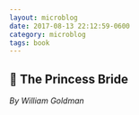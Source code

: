 ```yaml
---
layout: microblog
date: 2017-08-13 22:12:59-0600
category: microblog
tags: book
---
```

## 📖 The Princess Bride
*By William Goldman*
